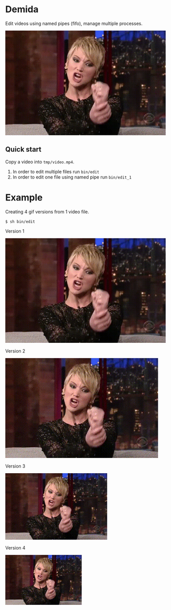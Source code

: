 # Demida

Edit videos using named pipes (fifo), manage multiple processes.

![Demida](https://github.com/shavit/Demida/blob/master/doc/meme.gif?raw=true)

## Quick start

Copy a video into `tmp/video.mp4`.

  1. In order to edit multiple files run `bin/edit`
  2. In order to edit one file using named pipe run `bin/edit_1`


# Example
Creating 4 gif versions from 1 video file.
````
$ sh bin/edit
````

Version 1

![Demida](https://github.com/shavit/Demida/blob/master/doc/13660_0.gif?raw=true)

Version 2

![Demida](https://github.com/shavit/Demida/blob/master/doc/13660_1.gif?raw=true)

Version 3

![Demida](https://github.com/shavit/Demida/blob/master/doc/13660_2.gif?raw=true)

Version 4

![Demida](https://github.com/shavit/Demida/blob/master/doc/13660_3.gif?raw=true)
